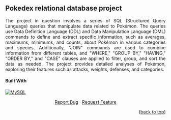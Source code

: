 
<!-- ABOUT THE PROJECT -->
## Pokedex relational database project
<p align="justify">
The project in question involves a series of SQL (Structured Query Language) queries that manipulate data related to Pokémon. The queries use Data Definition Language (DDL) and Data Manipulation Language (DML) commands to define and extract specific information, such as averages, maximums, minimums, and counts, about Pokémon in various categories and species. Additionally, "JOIN" commands are used to combine information from different tables, and "WHERE," "GROUP BY," "HAVING," "ORDER BY," and "CASE" clauses are applied to filter, group, and sort the data as needed. The project provides detailed analyses of Pokémon, exploring their features such as attacks, weights, defenses, and categories.
</p>

#### Built With
[![MySQL][MySQL]][MySQL-url]
<div>
  <p align="center">
    <a href="https://github.com/jalvesm/pokedex-relational-database/issues">Report Bug</a>
    ·
    <a href="https://github.com/jalvesm/pokedex-relational-database/issues">Request Feature</a>
  </p>
</div>

[MySQL]: https://img.shields.io/badge/MySQL-005C84?style=for-the-badge&logo=mysql&logoColor=white
[MySQL-url]: https://www.mysql.com/

<p align="right">(<a href="#readme-top">back to top</a>)</p>